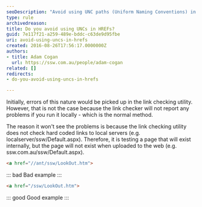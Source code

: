```yaml
---
seoDescription: "Avoid using UNC paths (Uniform Naming Conventions) in HREFs as it can cause issues when pages are uploaded to the web."
type: rule
archivedreason: 
title: Do you avoid using UNCs in HREFs?
guid: 7e117f21-a259-489e-bddc-c63de9d95fbe
uri: avoid-using-uncs-in-hrefs
created: 2016-08-26T17:56:17.0000000Z
authors:
- title: Adam Cogan
  url: https://ssw.com.au/people/adam-cogan
related: []
redirects:
- do-you-avoid-using-uncs-in-hrefs

---
```


Initially, errors of this nature would be picked up in the link checking utility. However, that is not the case because the link checker will not report any problems if you run it locally - which is the normal method.

The reason it won't see the problems is because the link checking utility does not check hard coded links to local servers (e.g. localserver/ssw/Default.aspx). Therefore, it is testing a page that will exist internally, but the page will not exist when uploaded to the web (e.g. ssw.com.au/ssw/Default.aspx).

<!--endintro-->

``` html
<a href="//ant/ssw/LookOut.htm">
```

::: bad
Bad example
:::

``` html
<a href="/ssw/LookOut.htm">
```

::: good
Good example
:::
